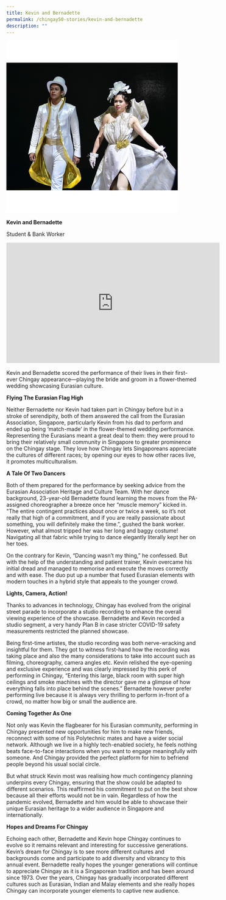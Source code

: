 ```yaml
---
title: Kevin and Bernadette
permalink: /chingay50-stories/kevin-and-bernadette
description: ""
---
```

![Kevin and Bernadette](/images/Chingay50%20Stories/eurasian%20img.png)

**Kevin and Bernadette**

Student & Bank Worker

<iframe width="560" height="315" src="https://www.youtube.com/embed/75vf80AaazM" title="YouTube video player" frameborder="0" allow="accelerometer; autoplay; clipboard-write; encrypted-media; gyroscope; picture-in-picture" allowfullscreen></iframe>

Kevin and Bernadette scored the performance of their lives in their first-ever Chingay appearance—playing the bride and groom in a flower-themed wedding showcasing Eurasian culture.


**Flying The Eurasian Flag High**

Neither Bernadette nor Kevin had taken part in Chingay before but in a stroke of serendipity, both of them answered the call from the Eurasian Association, Singapore, particularly Kevin from his dad to perform and ended up being ‘match-made’ in the flower-themed wedding performance. Representing the Eurasians meant a great deal to them: they were proud to bring their relatively small community in Singapore to greater prominence on the Chingay stage. They love how Chingay lets Singaporeans appreciate the cultures of different races; by opening our eyes to how other races live, it promotes multiculturalism.


**A Tale Of Two Dancers**

Both of them prepared for the performance by seeking advice from the Eurasian Association Heritage and Culture Team. With her dance background, 23-year-old Bernadette found learning the moves from the PA-assigned choreographer a breeze once her “muscle memory” kicked in. "The entire contingent practices about once or twice a week, so it’s not really that high of a commitment, and if you are really passionate about something, you will definitely make the time.”, gushed the bank worker. However, what almost tripped her was her long and baggy costume! Navigating all that fabric while trying to dance elegantly literally kept her on her toes.

On the contrary for Kevin, “Dancing wasn’t my thing,” he confessed. But with the help of the understanding and patient trainer, Kevin overcame his initial dread and managed to memorise and execute the moves correctly and with ease. The duo put up a number that fused Eurasian elements with modern touches in a hybrid style that appeals to the younger crowd.


**Lights, Camera, Action!**

Thanks to advances in technology, Chingay has evolved from the original street parade to incorporate a studio recording to enhance the overall viewing experience of the showcase. Bernadette and Kevin recorded a studio segment, a very handy Plan B in case stricter COVID-19 safety measurements restricted the planned showcase.

Being first-time artistes, the studio recording was both nerve-wracking and insightful for them. They got to witness first-hand how the recording was taking place and also the many considerations to take into account such as filming, choreography, camera angles etc. Kevin relished the eye-opening and exclusive experience and was clearly impressed by this perk of performing in Chingay, “Entering this large, black room with super high ceilings and smoke machines with the director gave me a glimpse of how everything falls into place behind the scenes.” Bernadette however prefer performing live because it is always very thrilling to perform in-front of a crowd, no matter how big or small the audience are. 


**Coming Together As One**

Not only was Kevin the flagbearer for his Eurasian community, performing in Chingay presented new opportunities for him to make new friends, reconnect with some of his Polytechnic mates and have a wider social network. Although we live in a highly tech-enabled society, he feels nothing beats face-to-face interactions when you want to engage meaningfully with someone. And Chingay provided the perfect platform for him to befriend people beyond his usual social circle.

But what struck Kevin most was realising how much contingency planning underpins every Chingay, ensuring that the show could be adapted to different scenarios. This reaffirmed his commitment to put on the best show because all their efforts would not be in vain. Regardless of how the pandemic evolved, Bernadette and him would be able to showcase their unique Eurasian heritage to a wider audience in Singapore and internationally.

**Hopes and Dreams For Chingay**

Echoing each other, Bernadette and Kevin hope Chingay continues to evolve so it remains relevant and interesting for successive generations. Kevin’s dream for Chingay is to see more different cultures and backgrounds come and participate to add diversity and vibrancy to this annual event.  Bernadette really hopes the younger generations will continue to appreciate Chingay as it is a Singaporean tradition and has been around since 1973.  Over the years, Chingay has gradually incorporated different cultures such as Eurasian, Indian and Malay elements and she really hopes Chingay can incorporate younger elements to captive new audience.